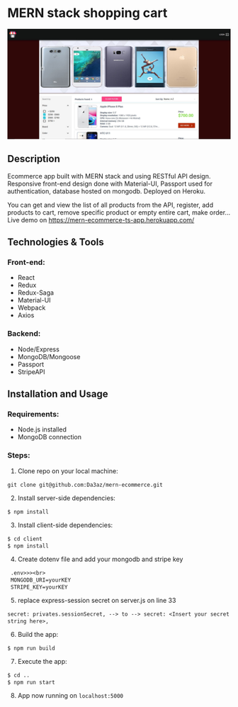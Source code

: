 # MERN stack shopping cart

<img src="githubImg/ecommerce-phones.JPG"/>

## Description
Ecommerce app built with MERN stack and using RESTful API design. Responsive front-end design done with Material-UI, Passport used for authentication, database hosted on mongodb. Deployed on Heroku.

You can get and view the list of all products from the API, register, add products to cart, remove specific product or empty entire cart, make order...
Live demo on https://mern-ecommerce-ts-app.herokuapp.com/

## Technologies & Tools

### Front-end:

* React
* Redux
* Redux-Saga
* Material-UI
* Webpack
* Axios

### Backend:

* Node/Express
* MongoDB/Mongoose
* Passport
* StripeAPI

## Installation and Usage

### Requirements:

* Node.js installed
* MongoDB connection

### Steps:
1. Clone repo on your local machine:
```
git clone git@github.com:Da3az/mern-ecommerce.git
```
2. Install server-side dependencies:
```
$ npm install
```
3. Install client-side dependencies:
```
$ cd client
$ npm install
```
4. Create dotenv file and add your mongodb and stripe key
```
 .env>>><br>
 MONGODB_URI=yourKEY
 STRIPE_KEY=yourKEY
```

5. replace express-session secret on server.js on line 33
```
secret: privates.sessionSecret, --> to --> secret: <Insert your secret string here>,
```

6. Build the app:
```
$ npm run build
```
7. Execute the app:<br/>
```
$ cd ..
$ npm run start
```
8. App now running on ```localhost:5000```
